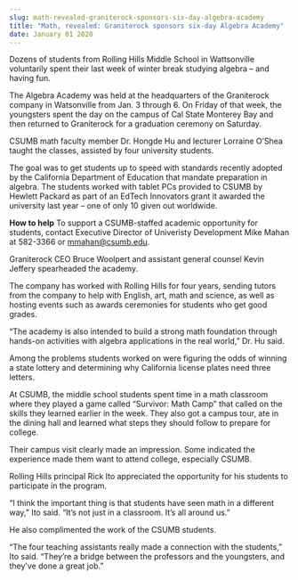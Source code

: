 ```yaml
---
slug: math-revealed-graniterock-sponsors-six-day-algebra-academy
title: "Math, revealed: Graniterock sponsors six-day Algebra Academy"
date: January 01 2020
---
```


 
<p>
  Dozens of students from Rolling Hills Middle School in Wattsonville
  voluntarily spent their last week of winter break studying algebra – and
  having fun.
</p>
<p>
  The Algebra Academy was held at the headquarters of the Graniterock company in
  Watsonville from Jan. 3 through 6. On Friday of that week, the youngsters
  spent the day on the campus of Cal State Monterey Bay and then returned to
  Graniterock for a graduation ceremony on Saturday.
</p>
<p>
  CSUMB math faculty member Dr. Hongde Hu and lecturer Lorraine O’Shea taught
  the classes, assisted by four university students.
</p>
<p>
  The goal was to get students up to speed with standards recently adopted by
  the California Department of Education that mandate preparation in algebra.
  The students worked with tablet PCs provided to CSUMB by Hewlett Packard as
  part of an EdTech Innovators grant it awarded the university last year – one
  of only 10 given out worldwide.
</p>
<p>
  <strong>How to help</strong> To support a CSUMB-staffed academic opportunity
  for students, contact Executive Director of Univeristy Development Mike Mahan
  at 582-3366 or
  <a
    href="m&#97;&#105;&#108;&#116;&#111;&#x3a;&#x6d;&#x6d;&#x61;&#x68;&#x61;n&#64;&#99;&#115;&#117;&#109;&#98;&#x2e;&#x65;&#x64;&#x75;"
    >mmahan@csumb.edu</a
  >.
</p>
<p>
  Graniterock CEO Bruce Woolpert and assistant general counsel Kevin Jeffery
  spearheaded the academy.
</p>
<p>
  The company has worked with Rolling Hills for four years, sending tutors from
  the company to help with English, art, math and science, as well as hosting
  events such as awards ceremonies for students who get good grades.
</p>
<p>
  “The academy is also intended to build a strong math foundation through
  hands-on activities with algebra applications in the real world,” Dr. Hu said.
</p>
<p>
  Among the problems students worked on were figuring the odds of winning a
  state lottery and determining why California license plates need three
  letters.
</p>
<p>
  At CSUMB, the middle school students spent time in a math classroom where they
  played a game called “Survivor: Math Camp” that called on the skills they
  learned earlier in the week. They also got a campus tour, ate in the dining
  hall and learned what steps they should follow to prepare for college.
</p>
<p>
  Their campus visit clearly made an impression. Some indicated the experience
  made them want to attend college, especially CSUMB.
</p>
<p>
  Rolling Hills principal Rick Ito appreciated the opportunity for his students
  to participate in the program.
</p>
<p>
  “I think the important thing is that students have seen math in a different
  way,” Ito said. “It’s not just in a classroom. It’s all around us.”
</p>
<p>He also complimented the work of the CSUMB students.</p>
<p>
  “The four teaching assistants really made a connection with the students,” Ito
  said. “They’re a bridge between the professors and the youngsters, and they’ve
  done a great job.”
</p>
 
